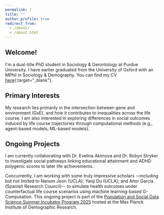 ```yaml
---
permalink: /
title: ""
author_profile: true
redirect_from: 
  - /about/
  - /about.html
---
```


## Welcome!

I'm a dual-title PhD student in Sociology & Gerontology at Purdue University. I have earlier graduated from the University of Oxford with an MPhil in Sociology & Demography. You can find my CV [here](https://drive.google.com/file/d/1s6r-6Mf9gbDxRVyukUaMD_ue6AmeBFWU/view?usp=sharing){:target="_blank"}.


## Primary Interests

My research lies primarily in the intersection between gene and environment (GxE), and how it contributes to inequalities across the life course. I am also interested in exploring differences in social outcomes induced by life course trajectories through computational methods (e.g., agent-based models; 
ML-based models).

## Ongoing Projects

I am currently collaborating with Dr. Evelina Akimova and Dr. Robyn Stryker to investigate social pathways linking educational attainment and ADHD polygenic scores to later life achievements. 

Concurrently, I am working with some truly impressive scholars --including but not limited to Nanum Jeon (UCLA); Yanji Du (UCLA); and Aitor Garcia (Spanish Research Council)-- to simulate health outcomes under counterfactual life course scenarios using machine learning-based G-Computation. This ongoing project is part of the [Population and Social Data Science Summer Incubator Program 2025](https://www.demogr.mpg.de/en/news_events_6123/news_press_releases_4630/news/population_and_social_data_science_summer_incubator_program_2025_14343) hosted at the Max Planck Institute of Demographic Research.

